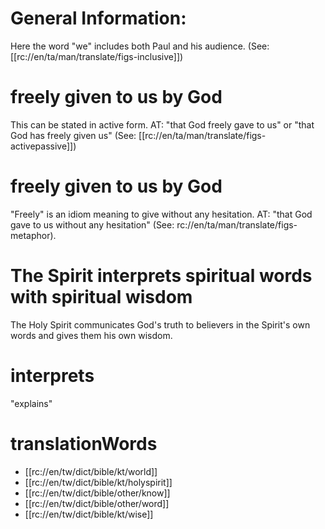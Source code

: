 # General Information:

Here the word "we" includes both Paul and his audience. (See: [[rc://en/ta/man/translate/figs-inclusive]])

# freely given to us by God

This can be stated in active form. AT: "that God freely gave to us" or "that God has freely given us" (See: [[rc://en/ta/man/translate/figs-activepassive]])

# freely given to us by God

"Freely" is an idiom meaning to give without any hesitation. AT: "that God gave to us without any hesitation"  (See: rc://en/ta/man/translate/figs-metaphor).

# The Spirit interprets spiritual words with spiritual wisdom

The Holy Spirit communicates God's truth to believers in the Spirit's own words and gives them his own wisdom.

# interprets

"explains"

# translationWords

* [[rc://en/tw/dict/bible/kt/world]]
* [[rc://en/tw/dict/bible/kt/holyspirit]]
* [[rc://en/tw/dict/bible/other/know]]
* [[rc://en/tw/dict/bible/other/word]]
* [[rc://en/tw/dict/bible/kt/wise]]
